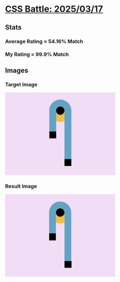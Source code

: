 # [CSS Battle: 2025/03/17](https://cssbattle.dev/play/cS87KYx6GRAj3PaQNY79)

## Stats

### Average Rating = 54.16% Match

### My Rating = 99.9% Match

## Images

### Target Image

![](./images/target.png)

### Result Image

![](./images/result.png)
